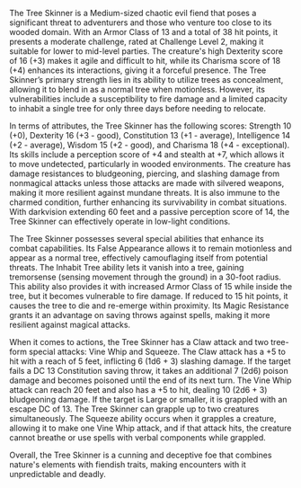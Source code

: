 The Tree Skinner is a Medium-sized chaotic evil fiend that poses a significant threat to adventurers and those who venture too close to its wooded domain. With an Armor Class of 13 and a total of 38 hit points, it presents a moderate challenge, rated at Challenge Level 2, making it suitable for lower to mid-level parties. The creature's high Dexterity score of 16 (+3) makes it agile and difficult to hit, while its Charisma score of 18 (+4) enhances its interactions, giving it a forceful presence. The Tree Skinner’s primary strength lies in its ability to utilize trees as concealment, allowing it to blend in as a normal tree when motionless. However, its vulnerabilities include a susceptibility to fire damage and a limited capacity to inhabit a single tree for only three days before needing to relocate. 

In terms of attributes, the Tree Skinner has the following scores: Strength 10 (+0), Dexterity 16 (+3 - good), Constitution 13 (+1 - average), Intelligence 14 (+2 - average), Wisdom 15 (+2 - good), and Charisma 18 (+4 - exceptional). Its skills include a perception score of +4 and stealth at +7, which allows it to move undetected, particularly in wooded environments. The creature has damage resistances to bludgeoning, piercing, and slashing damage from nonmagical attacks unless those attacks are made with silvered weapons, making it more resilient against mundane threats. It is also immune to the charmed condition, further enhancing its survivability in combat situations. With darkvision extending 60 feet and a passive perception score of 14, the Tree Skinner can effectively operate in low-light conditions.

The Tree Skinner possesses several special abilities that enhance its combat capabilities. Its False Appearance allows it to remain motionless and appear as a normal tree, effectively camouflaging itself from potential threats. The Inhabit Tree ability lets it vanish into a tree, gaining tremorsense (sensing movement through the ground) in a 30-foot radius. This ability also provides it with increased Armor Class of 15 while inside the tree, but it becomes vulnerable to fire damage. If reduced to 15 hit points, it causes the tree to die and re-emerge within proximity. Its Magic Resistance grants it an advantage on saving throws against spells, making it more resilient against magical attacks.

When it comes to actions, the Tree Skinner has a Claw attack and two tree-form special attacks: Vine Whip and Squeeze. The Claw attack has a +5 to hit with a reach of 5 feet, inflicting 6 (1d6 + 3) slashing damage. If the target fails a DC 13 Constitution saving throw, it takes an additional 7 (2d6) poison damage and becomes poisoned until the end of its next turn. The Vine Whip attack can reach 20 feet and also has a +5 to hit, dealing 10 (2d6 + 3) bludgeoning damage. If the target is Large or smaller, it is grappled with an escape DC of 13. The Tree Skinner can grapple up to two creatures simultaneously. The Squeeze ability occurs when it grapples a creature, allowing it to make one Vine Whip attack, and if that attack hits, the creature cannot breathe or use spells with verbal components while grappled.

Overall, the Tree Skinner is a cunning and deceptive foe that combines nature's elements with fiendish traits, making encounters with it unpredictable and deadly.